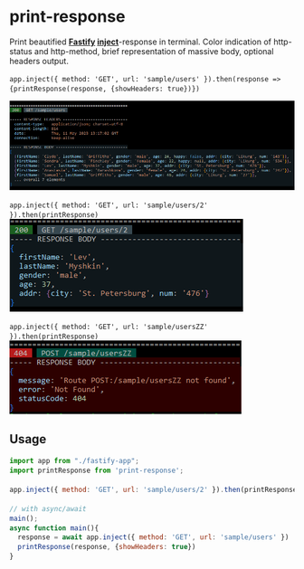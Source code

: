 # print-response

Print beautified **[Fastify](https://www.npmjs.com/package/fastify) [inject](https://www.fastify.io/docs/latest/Guides/Testing/#benefits-of-using-fastifyinject)**-response in terminal. Color indication of http-status and http-method, brief representation of massive body, optional headers output.

`app.inject({ method: 'GET', url: 'sample/users' }).then(response => {printResponse(response, {showHeaders: true})})`

![fastify.inject() response](https://github.com/m-kant/print-response/raw/main/docs/2023-05-11_16-24-40.png)

`app.inject({ method: 'GET', url: 'sample/users/2' }).then(printResponse)`
![fastify.inject() response](https://github.com/m-kant/print-response/raw/main/docs/2023-05-11_16-25-43.png)

`app.inject({ method: 'GET', url: 'sample/usersZZ' }).then(printResponse)`
![fastify.inject() response](https://github.com/m-kant/print-response/raw/main/docs/2023-05-11_16-27-21.png)

## Usage

```javascript
import app from "./fastify-app";
import printResponse from 'print-response';

app.inject({ method: 'GET', url: 'sample/users/2' }).then(printResponse)

// with async/await
main();
async function main(){
  response = await app.inject({ method: 'GET', url: 'sample/users' })
  printResponse(response, {showHeaders: true})
}
```
